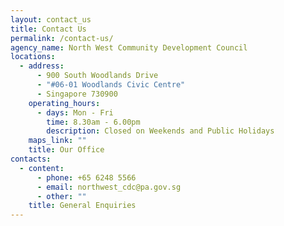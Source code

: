 ```yaml
---
layout: contact_us
title: Contact Us
permalink: /contact-us/
agency_name: North West Community Development Council
locations:
  - address:
      - 900 South Woodlands Drive
      - "#06-01 Woodlands Civic Centre"
      - Singapore 730900
    operating_hours:
      - days: Mon - Fri
        time: 8.30am - 6.00pm
        description: Closed on Weekends and Public Holidays
    maps_link: ""
    title: Our Office
contacts:
  - content:
      - phone: +65 6248 5566
      - email: northwest_cdc@pa.gov.sg
      - other: ""
    title: General Enquiries
---
```

